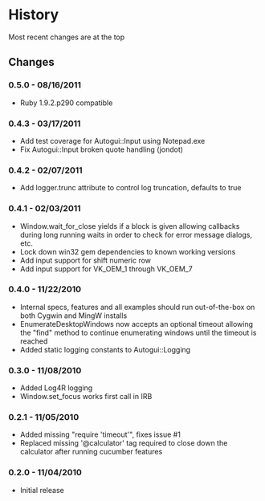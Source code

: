 History
=======
Most recent changes are at the top

Changes
-------

### 0.5.0 - 08/16/2011 ###

* Ruby 1.9.2.p290 compatible

### 0.4.3 - 03/17/2011 ###

* Add test coverage for Autogui::Input using Notepad.exe
* Fix Autogui::Input broken quote handling (jondot)

### 0.4.2 - 02/07/2011 ###

* Add logger.trunc attribute to control log truncation, defaults to true

### 0.4.1 - 02/03/2011 ###

* Window.wait_for_close yields if a block is given allowing callbacks during
  long running waits in order to check for error message dialogs, etc.
* Lock down win32 gem dependencies to known working versions
* Add input support for shift numeric row
* Add input support for VK_OEM_1 through VK_OEM_7

### 0.4.0 - 11/22/2010 ###

* Internal specs, features and all examples should run out-of-the-box on both Cygwin and MingW installs
* EnumerateDesktopWindows now accepts an optional timeout allowing the "find"
  method to continue enumerating windows until the timeout is reached
* Added static logging constants to Autogui::Logging

### 0.3.0 - 11/08/2010 ###

* Added Log4R logging
* Window.set_focus works first call in IRB

### 0.2.1 - 11/05/2010 ###

* Added missing "require 'timeout'", fixes issue #1
* Replaced missing '@calculator' tag required to close down the calculator
  after running cucumber features

### 0.2.0 - 11/04/2010 ###

* Initial release
